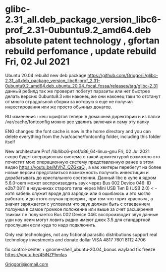 # glibc-2.31_all.deb_package_version_libc6-prof_2.31-0ubuntu9.2_amd64.deb absolute patent technology , gfortan rebuild perfomance , update rebuild Fri, 02 Jul 2021

Ubuntu 20.04 rebuild new deb package https://github.com/Griggorii/glibc-2.31_all.deb_package_version_libc6-prof_2.31-0ubuntu9.2_amd64.deb_ubuntu_20.04_focal_fossa/releases/tag/glibc-2.31 данный ребилд так же проверит побегут паразиты или нет быстрее делать версию 0ubuntu9.3 или наконец же они наконец таки то отстанут от много страдальной сборки за которую я еще не получил инвестирования или же просто обычных донатов.

RU изменения : кеш шрифтов теперь в домашней директории и из папки /var/cache/fontconfig можно все удалить включая и саму эту папку

ENG changes: the font cache is now in the home directory and you can delete everything from the /var/cache/fontconfig folder, including this folder itself

New architecture Prof /lib/libc6-prof/x86_64-linux-gnu Fri, 02 Jul 2021 скоро будет операционная система с такой архитектурой возможно это почистит мою операционную систему представленную ранее в этом видео https://youtu.be/MVhZ_QZGxaQ , а как хеитеры перебегут на более новые версии представиться возможность получить инвестиции и дорабатывать до кристального состояния. Данный libc в купе я ядром 5.6.0-oem может воспроизводить звук через Bus 002 Device 046: ID e2b7:0811 в наушниках старого типа через Mini USB Тип B (USB 2.0) < - хотя кабель служит вроде для зарядки или я ошибаюсь и это могло работать и до этого случая проверки , при том что горит красным , а значит заряжается с условием что звук должен быть с отведением ползунка в самое громкое положение или выше за счет расширения твиком т.е получается Bus 002 Device 046: воспроизводит звук данные уши ноу неим могут ловить радио имеют джек 3.5 для стандартной прослушки если куда то надо подключить.

Only real technologies, not any fictional parasitic distributions support real technology investments and donate dollar VISA 4817 7601 8112 4706

fix control-center + gnome-shell_ubuntu-20.04_bonus wayland fix freeze https://youtu.be/45iNZPhmIas

Griggorii@gmail.com

